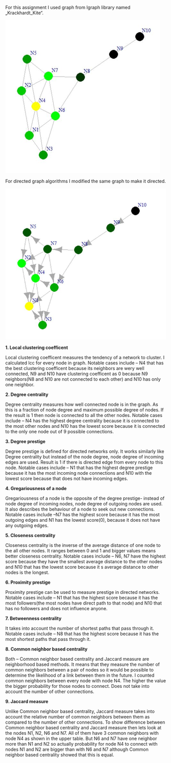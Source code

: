 For this assignment I used graph from Igraph library named „Krackhardt_Kite“.

![undirected graph](/Pictures/Graph.JPG)

For directed graph algorithms I modified the same graph to make it directed.

![directed graph](/Pictures/directedGraph.JPG)

**1. Local clustering coefficent**

Local clustering coefficent measures the tendency of a network to cluster. I calculated lcc for
every node in graph. Notable cases include – N4 that has the best clustering coefficent because
its neighbors are wery well connected, N9 and N10 have clustering coefficent as 0 because N9
neighbors(N8 and N10 are not connected to each other) and N10 has only one neighbor.

**2. Degree centrality**

Degree centrality measures how well connected node is in the graph. As this is a fraction of node
degree and maximum possible degree of nodes. If the result is 1 then node is connected to all
the other nodes. Notable cases include – N4 has the highest degree centrality because it is
connected to the most other nodes and N10 has the lowest score because it is connected to the
only one node out of 9 possible connections.

**3. Degree prestige**

Degree prestige is defined for directed networks only. It works similarly like Degree centrality but
instead of the node degree, node degree of incoming edges are used. Result is 1 if there is
directed edge from every node to this node. Notable cases include – N1 that has the highest
degree prestige because it has the most incoming node connections and N10 with the lowest
score because that does not have incoming edges.

**4. Gregariousness of a node**

Gregariousness of a node is the opposite of the degree prestige- instead of node degree of
incoming nodes, node degree of outgoing nodes are used. It also describes the behaviour of a
node to seek out new connections. Notable cases include –N7 has the highest score because it
has the most outgoing edges and N1 has the lowest score(0), because it does not have any
outgoing edges.

**5. Closeness centrality**

Closeness centrality is the inverse of the average distance of one node to the all other nodes. It
ranges between 0 and 1 and bigger values means better closeness centrality. Notable cases
include – N6, N7 have the highest score because they have the smallest average distance to the 
other nodes and N10 that has the lowest score because it s average distance to other nodes is
the longest.

**6. Proximity prestige**

Proximity prestige can be used to measure prestige in directed networks. Notable cases include
– N1 that has the highest score because it has the most followers(the most nodes have direct
path to that node) and N10 that has no followers and does not influence anyone.

**7. Betweenness centrality**

It takes into account the number of shortest paths that pass through it. Notable cases include –
N8 that has the highest score because it has the most shortest paths that pass through it.

**8. Common neighbor based centrality**

Both – Common neighbor based centrality and Jaccard measure are neighborhood based
methods. It means that they measure the number of common neighbors between a pair of nodes
so it would be possible to determine the likelihood of a link between them in the future.
I counted common neighbors between every node with node N4. The higher the value the bigger
probability for those nodes to connect. Does not take into account the number of other
connections.

**9. Jaccard measure**

Unlike Common neighbor based centrality, Jaccard measure takes into account the relative
number of common neighbors between them as compared to the number of other connections.
To show difference between Common neighbor based centrality and Jaccard measure then lets
look at the nodes N1, N2, N6 and N7. All of them have 3 common neighbors with node N4 as
shown in the upper table. But N6 and N7 have one neighbor more than N1 and N2 so actually
probability for node N4 to connect with nodes N1 and N2 are bigger than with N6 and N7
although Common neighbor based centrality showed that this is equal.
